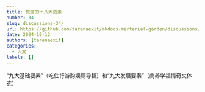 ```yaml
---
title: 旅游的十八大要素
number: 34
slug: discussions-34/
url: https://github.com/tarenaexit/mkdocs-merterial-garden/discussions/34
date: 2024-10-12
authors: [tarenaexit]
categories: 
  - 人文
labels: []
---
```


“九大基础要素”（吃住行游购娱厕导智）和“九大发展要素”（商养学福情奇文体农）

<script src="https://giscus.app/client.js"
	data-repo="tarenaexit/mkdocs-merterial-garden"
	data-repo-id="RR_kgDOL4wNPw"
	data-mapping="number"
	data-term="34"
	data-reactions-enabled="1"
	data-emit-metadata="0"
	data-input-position="bottom"
	data-theme="light"
	data-lang="zh-CN"
	crossorigin="anonymous"
	async>
</script>
